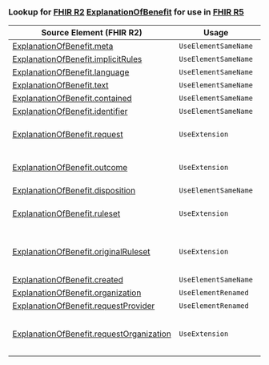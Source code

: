 ### Lookup for [FHIR R2](https://hl7.org/fhir/DSTU2/) [ExplanationOfBenefit](https://hl7.org/fhir/DSTU2/ExplanationOfBenefit.html) for use in [FHIR R5](https://hl7.org/fhir/R5/)

| Source Element (FHIR R2) | Usage | Target |
| -------------- | ----- | ------ |
| [ExplanationOfBenefit.meta](https://hl7.org/fhir/DSTU2/ExplanationOfBenefit.html#resource) | `UseElementSameName` | [ExplanationOfBenefit.meta](https://hl7.org/fhir/R5/ExplanationOfBenefit.html#resource) |
| [ExplanationOfBenefit.implicitRules](https://hl7.org/fhir/DSTU2/ExplanationOfBenefit.html#resource) | `UseElementSameName` | [ExplanationOfBenefit.implicitRules](https://hl7.org/fhir/R5/ExplanationOfBenefit.html#resource) |
| [ExplanationOfBenefit.language](https://hl7.org/fhir/DSTU2/ExplanationOfBenefit.html#resource) | `UseElementSameName` | [ExplanationOfBenefit.language](https://hl7.org/fhir/R5/ExplanationOfBenefit.html#resource) |
| [ExplanationOfBenefit.text](https://hl7.org/fhir/DSTU2/ExplanationOfBenefit.html#resource) | `UseElementSameName` | [ExplanationOfBenefit.text](https://hl7.org/fhir/R5/ExplanationOfBenefit.html#resource) |
| [ExplanationOfBenefit.contained](https://hl7.org/fhir/DSTU2/ExplanationOfBenefit.html#resource) | `UseElementSameName` | [ExplanationOfBenefit.contained](https://hl7.org/fhir/R5/ExplanationOfBenefit.html#resource) |
| [ExplanationOfBenefit.identifier](https://hl7.org/fhir/DSTU2/ExplanationOfBenefit.html#resource) | `UseElementSameName` | [ExplanationOfBenefit.identifier](https://hl7.org/fhir/R5/ExplanationOfBenefit.html#resource) |
| [ExplanationOfBenefit.request](https://hl7.org/fhir/DSTU2/ExplanationOfBenefit.html#resource) | `UseExtension` | [http://hl7.org/fhir/1.0/StructureDefinition/extension-ExplanationOfBenefit.request](StructureDefinition-ext-R2-ExplanationOfBenefit.request.html) |
| [ExplanationOfBenefit.outcome](https://hl7.org/fhir/DSTU2/ExplanationOfBenefit.html#resource) | `UseExtension` | [http://hl7.org/fhir/1.0/StructureDefinition/extension-ExplanationOfBenefit.outcome](StructureDefinition-ext-R2-ExplanationOfBenefit.outcome.html) |
| [ExplanationOfBenefit.disposition](https://hl7.org/fhir/DSTU2/ExplanationOfBenefit.html#resource) | `UseElementSameName` | [ExplanationOfBenefit.disposition](https://hl7.org/fhir/R5/ExplanationOfBenefit.html#resource) |
| [ExplanationOfBenefit.ruleset](https://hl7.org/fhir/DSTU2/ExplanationOfBenefit.html#resource) | `UseExtension` | [http://hl7.org/fhir/1.0/StructureDefinition/extension-ExplanationOfBenefit.ruleset](StructureDefinition-ext-R2-ExplanationOfBenefit.ruleset.html) |
| [ExplanationOfBenefit.originalRuleset](https://hl7.org/fhir/DSTU2/ExplanationOfBenefit.html#resource) | `UseExtension` | [http://hl7.org/fhir/1.0/StructureDefinition/extension-ExplanationOfBenefit.originalRuleset](StructureDefinition-ext-R2-ExplanationOfBenefit.originalRuleset.html) |
| [ExplanationOfBenefit.created](https://hl7.org/fhir/DSTU2/ExplanationOfBenefit.html#resource) | `UseElementSameName` | [ExplanationOfBenefit.created](https://hl7.org/fhir/R5/ExplanationOfBenefit.html#resource) |
| [ExplanationOfBenefit.organization](https://hl7.org/fhir/DSTU2/ExplanationOfBenefit.html#resource) | `UseElementRenamed` | [ExplanationOfBenefit.provider](https://hl7.org/fhir/R5/ExplanationOfBenefit.html#resource) |
| [ExplanationOfBenefit.requestProvider](https://hl7.org/fhir/DSTU2/ExplanationOfBenefit.html#resource) | `UseElementRenamed` | [ExplanationOfBenefit.provider](https://hl7.org/fhir/R5/ExplanationOfBenefit.html#resource) |
| [ExplanationOfBenefit.requestOrganization](https://hl7.org/fhir/DSTU2/ExplanationOfBenefit.html#resource) | `UseExtension` | [http://hl7.org/fhir/1.0/StructureDefinition/extension-ExplanationOfBenefit.requestOrganization](StructureDefinition-ext-R2-ExplanationOfBenefit.requestOrganization.html) |
